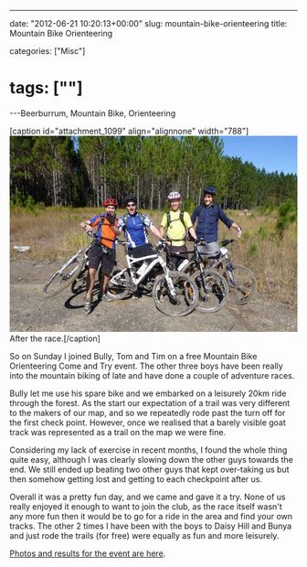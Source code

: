 ---

date: "2012-06-21 10:20:13+00:00"
slug: mountain-bike-orienteering
title: Mountain Bike Orienteering

categories: ["Misc"]
# tags: [""]
---Beerburrum, Mountain Bike, Orienteering

[caption id="attachment_1099" align="alignnone" width="788"]![After the race.](mtbo.jpg) After the race.[/caption]

So on Sunday I joined Bully, Tom and Tim on a free Mountain Bike Orienteering Come and Try event. The other three boys have been really into the mountain biking of late and have done a couple of adventure races.

Bully let me use his spare bike and we embarked on a leisurely 20km ride through the forest. As the start our expectation of a trail was very different to the makers of our map, and so we repeatedly rode past the turn off for the first check point. However, once we realised that a barely visible goat track was represented as a trail on the map we were fine.

Considering my lack of exercise in recent months, I found the whole thing quite easy, although I was clearly slowing down the other guys towards the end. We still ended up beating two other guys that kept over-taking us but then somehow getting lost and getting to each checkpoint after us.

Overall it was a pretty fun day, and we came and gave it a try. None of us really enjoyed it enough to want to join the club, as the race itself wasn't any more fun then it would be to go for a ride in the area and find your own tracks. The other 2 times I have been with the boys to Daisy Hill and Bunya and just rode the trails (for free) were equally as fun and more leisurely.

[Photos and results for the event are here](http://www.sunshineorienteers.com.au/results).
